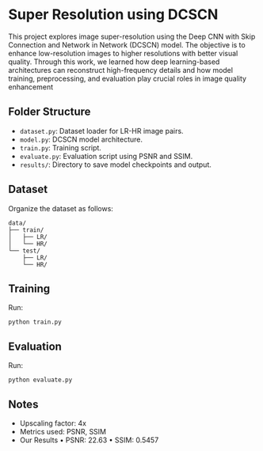 # Super Resolution using DCSCN

This project explores image super-resolution using the Deep CNN with Skip Connection and Network in Network (DCSCN) model. The objective is to enhance low-resolution images to higher resolutions with better visual quality. Through this work, we learned how deep learning-based architectures can reconstruct high-frequency details and how model training, preprocessing, and evaluation play crucial roles in image quality enhancement

## Folder Structure
- `dataset.py`: Dataset loader for LR-HR image pairs.
- `model.py`: DCSCN model architecture.
- `train.py`: Training script.
- `evaluate.py`: Evaluation script using PSNR and SSIM.
- `results/`: Directory to save model checkpoints and output.

## Dataset
Organize the dataset as follows:
```
data/
├── train/
│   ├── LR/
│   └── HR/
└── test/
    ├── LR/
    └── HR/
```

## Training
Run:
```
python train.py
```

## Evaluation
Run:
```
python evaluate.py
```

## Notes
- Upscaling factor: 4x
- Metrics used: PSNR, SSIM
- Our Results
•	PSNR: 22.63
•	SSIM: 0.5457

